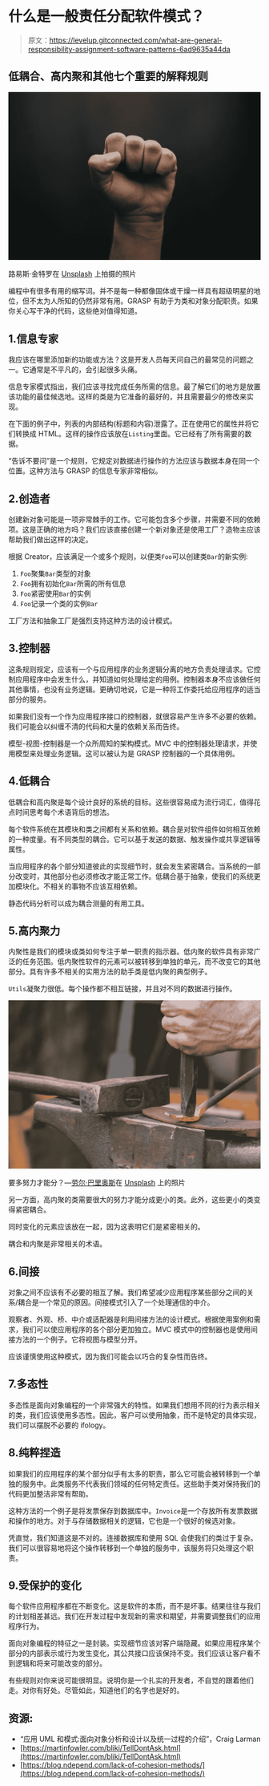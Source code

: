 # 什么是一般责任分配软件模式？

> 原文：<https://levelup.gitconnected.com/what-are-general-responsibility-assignment-software-patterns-6ad9635a44da>

## 低耦合、高内聚和其他七个重要的解释规则

![](img/5114309ff3b5e4c0d60beeee5c725297.png)

路易斯·金特罗在 [Unsplash](https://unsplash.com/s/photos/hand?utm_source=unsplash&utm_medium=referral&utm_content=creditCopyText) 上拍摄的照片

编程中有很多有用的缩写词。并不是每一种都像固体或干燥一样具有超级明星的地位，但不太为人所知的仍然非常有用。GRASP 有助于为类和对象分配职责。如果你关心写干净的代码，这些绝对值得知道。

## 1.信息专家

我应该在哪里添加新的功能或方法？这是开发人员每天问自己的最常见的问题之一。它通常是不平凡的，会引起很多头痛。

信息专家模式指出，我们应该寻找完成任务所需的信息。最了解它们的地方是放置该功能的最佳候选地。这样的类是为它准备的最好的，并且需要最少的修改来实现。

在下面的例子中，列表的内部结构(标题和内容)泄露了。正在使用它的属性并将它们转换成 HTML。这样的操作应该放在`Listing`里面。它已经有了所有需要的数据。

“告诉不要问”是一个规则，它规定对数据进行操作的方法应该与数据本身在同一个位置。这种方法与 GRASP 的信息专家非常相似。

## 2.创造者

创建新对象可能是一项非常棘手的工作。它可能包含多个步骤，并需要不同的依赖项。这是正确的地方吗？我们应该直接创建一个新对象还是使用工厂？造物主应该帮助我们做出这样的决定。

根据 Creator，应该满足一个或多个规则，以便类`Foo`可以创建类`Bar`的新实例:

1.  `Foo`聚集`Bar`类型的对象
2.  `Foo`拥有初始化`Bar`所需的所有信息
3.  `Foo`紧密使用`Bar`的实例
4.  `Foo`记录一个类的实例`Bar`

工厂方法和抽象工厂是强烈支持这种方法的设计模式。

## 3.控制器

这条规则规定，应该有一个与应用程序的业务逻辑分离的地方负责处理请求。它控制应用程序中会发生什么，并知道如何处理给定的用例。控制器本身不应该做任何其他事情，也没有业务逻辑。更确切地说，它是一种将工作委托给应用程序的适当部分的服务。

如果我们没有一个作为应用程序接口的控制器，就很容易产生许多不必要的依赖。我们可能会以纠缠不清的代码和大量的依赖关系而告终。

模型-视图-控制器是一个众所周知的架构模式。MVC 中的控制器处理请求，并使用模型来处理业务逻辑。这可以被认为是 GRASP 控制器的一个具体用例。

## 4.低耦合

低耦合和高内聚是每个设计良好的系统的目标。这些很容易成为流行词汇，值得花点时间思考每个术语背后的想法。

每个软件系统在其模块和类之间都有关系和依赖。耦合是对软件组件如何相互依赖的一种度量。有不同类型的耦合。它可以基于发送的数据、触发操作或共享逻辑等属性。

当应用程序的各个部分知道彼此的实现细节时，就会发生紧密耦合。当系统的一部分改变时，其他部分也必须修改才能正常工作。低耦合基于抽象，使我们的系统更加模块化。不相关的事物不应该互相依赖。

静态代码分析可以成为耦合测量的有用工具。

## 5.高内聚力

内聚性是我们的模块或类如何专注于单一职责的指示器。低内聚的软件具有非常广泛的任务范围。低内聚性软件的元素可以被转移到单独的单元，而不改变它的其他部分。具有许多不相关的实用方法的助手类是低内聚的典型例子。

`Utils`凝聚力很低。每个操作都不相互链接，并且对不同的数据进行操作。

![](img/4ccd8d6cce034acc64af72a809bc1ee2.png)

要多努力才能分？—[劳尔·巴里奥斯](https://unsplash.com/@lookscanshoot?utm_source=unsplash&utm_medium=referral&utm_content=creditCopyText)在 [Unsplash](https://unsplash.com/s/photos/forging?utm_source=unsplash&utm_medium=referral&utm_content=creditCopyText) 上的照片

另一方面，高内聚的类需要很大的努力才能分成更小的类。此外，这些更小的类变得紧密耦合。

同时变化的元素应该放在一起，因为这表明它们是紧密相关的。

耦合和内聚是非常相关的术语。

## 6.间接

对象之间不应该有不必要的相互了解。我们希望减少应用程序某些部分之间的关系/耦合是一个常见的原因。间接模式引入了一个处理通信的中介。

观察者、外观、桥、中介或适配器是利用间接方法的设计模式。根据使用案例和需求，我们可以使应用程序的各个部分更加独立。MVC 模式中的控制器也是使用间接方法的一个例子。它将视图与模型分开。

应该谨慎使用这种模式，因为我们可能会以巧合的复杂性而告终。

## 7.多态性

多态性是面向对象编程的一个非常强大的特性。如果我们想用不同的行为表示相关的类，我们应该使用多态性。因此，客户可以使用抽象，而不是特定的具体实现，我们可以摆脱不必要的 ifology。

## 8.纯粹捏造

如果我们的应用程序的某个部分似乎有太多的职责，那么它可能会被转移到一个单独的服务中。此类服务不代表我们领域的任何特定责任。这些助手类对保持我们的代码更加整洁非常有帮助。

这种方法的一个例子是将发票保存到数据库中。`Invoice`是一个存放所有发票数据和操作的地方。对于与存储数据相关的逻辑，它也是一个很好的候选对象。

凭直觉，我们知道这是不对的。连接数据库和使用 SQL 会使我们的类过于复杂。我们可以很容易地将这个操作转移到一个单独的服务中，该服务将只处理这个职责。

## 9.受保护的变化

每个软件应用程序都在不断变化。这是软件的本质，而不是坏事。结果往往与我们的计划相差甚远。我们在开发过程中发现新的需求和期望，并需要调整我们的应用程序行为。

面向对象编程的特征之一是封装。实现细节应该对客户端隐藏。如果应用程序某个部分的内部表示或行为发生变化，其公共接口应该保持不变。我们应该让客户看不到逻辑和将来可能改变的部分。

有些规则对你来说可能很明显。说明你是一个扎实的开发者，不自觉的跟着他们走。对你有好处。尽管如此，知道他们的名字也是好的。

## 资源:

*   “应用 UML 和模式:面向对象分析和设计以及统一过程的介绍”，Craig Larman
*   [https://martinfowler.com/bliki/TellDontAsk.html](https://martinfowler.com/bliki/TellDontAsk.html)
*   [https://blog.ndepend.com/lack-of-cohesion-methods/](https://blog.ndepend.com/lack-of-cohesion-methods/)